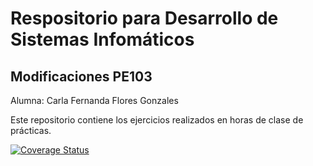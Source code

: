 # Respositorio para Desarrollo de Sistemas Infomáticos

## Modificaciones PE103
 Alumna: Carla Fernanda Flores Gonzales

Este repositorio contiene los ejercicios realizados en horas de clase de prácticas.

[![Coverage Status](https://coveralls.io/repos/github/alu0101278353/modificaciones-dsi/badge.svg?branch=main)](https://coveralls.io/github/alu0101278353/modificaciones-dsi?branch=main)